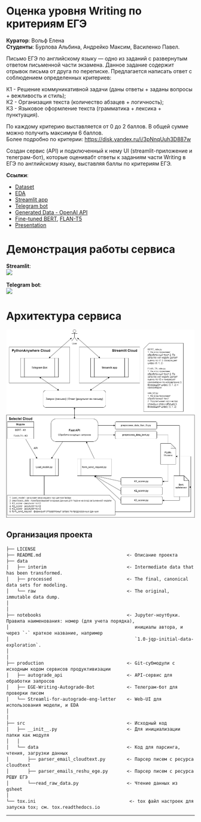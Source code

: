 # Оценка уровня Writing по критериям ЕГЭ

 **Куратор**: Вольф Елена  
 **Студенты**: Бурлова Альбина, Андрейко Максим, Василенко Павел.

Письмо ЕГЭ по английскому языку — одно из заданий с развернутым ответом письменной части экзамена. Данное задание содержит отрывок письма от друга по переписке. Предлагается написать ответ с соблюдением определенных критериев:

К1 - Решение коммуникативной задачи (даны ответы + заданы вопросы + вежливость и стиль);  
К2 - Организация текста (количество абзацев + логичность);  
К3 - Языковое оформление текста (грамматика + лексика + пунктуация).

По каждому критерию выставляется от 0 до 2 баллов. В общей сумме можно получить максимум 6 баллов.  
Более подробно по критерии: https://disk.yandex.ru/i/3pNnqUuh3D887w

 Создан сервис (API) и подключенный к нему UI (streamlit-приложение и телеграм-бот), которые оценивабт ответы к заданиям части Writing в ЕГЭ по английскому языку, выставляя баллы по критериям ЕГЭ. 

**Ссылки**:

- [Dataset](https://docs.google.com/spreadsheets/d/1m0mc1H7ULIZ2HEkT4dha_XRmRjt0gWJ8aht_GJ2lxfw/edit#gid=0)
- [EDA](https://app-for-autograde-eng-letter.streamlit.app)
- [Streamlit app](https://app-for-autograde-eng-letter.streamlit.app)
- [Telegram bot](https://t.me/letter_checker_bot)
- [Generated Data - OpenAI API](https://disk.yandex.ru/d/j9CCiZQFpZMTPQ)
- [Fine-tuned BERT](https://disk.yandex.ru/d/5MBlWdXOSiJWuw), [FLAN-T5](https://disk.yandex.ru/d/m8rbGP77RMLoBg)
- [Presentation](https://docs.google.com/presentation/d/1EMiHkaB_kKYvVICD9-9Y8n7eeou9bSIYI5NnJ4Nqhmo/edit?usp=sharing)

# Демонстрация работы сервиса

**Streamlit**:  
![](https://github.com/Pixel-Pirate-Coder/AutoGrade-ENG-Writing/blob/main/images/streamlit.gif)

**Telegram bot**:  
![](https://github.com/Pixel-Pirate-Coder/AutoGrade-ENG-Writing/blob/main/images/tg_bot.gif)

# Архитектура сервиса
 ![Архитектура сервиса](images/service_diagram.png)

Организация проекта
------------

    ├── LICENSE
    ├── README.md                                <- Описание проекта
    ├── data
    │   ├── interim                              <- Intermediate data that has been transformed.
    │   ├── processed                            <- The final, canonical data sets for modeling.
    │   └── raw                                  <- The original, immutable data dump.
    │
    │
    ├── notebooks                                <- Jupyter-ноутбуки. Правила наименования: номер (для учета порядка),
    │                                               инициалы автора, и через `-` краткое название, например
    │                                               `1.0-jqp-initial-data-exploration`.
    │
    │
    ├── production                               <- Git-субмодули с исходным кодом сервисов продуктивизации
    │   ├── autograde_api                        <- API-сервис для обработки запросов
    │   ├── EGE-Writing-Autograde-Bot            <- Телеграм-бот для проверки писем
    │   └── Streamli-for-autograde-eng-letter    <- Web-UI для использования модели, и EDA
    │
    │ 
    ├── src                                      <- Исходный код
    │   ├── __init__.py                          <- Для инициализации папки как модуля
    │   │
    │   └── data                                 <- Код для парсинга, чтения, загрузки данных
    │       ├── parser_email_cloudtext.py        <- Парсер писем с ресурса cloudtext
    │       ├── parser_emails_reshu_ege.py       <- Парсер писем с ресурса РЕШУ ЕГЭ
    │       └──read_raw_data.py                  <- Чтение данных из gsheet
    │
    └── tox.ini                                   <- tox файл настроек для запуска tox; см. tox.readthedocs.io


--------
